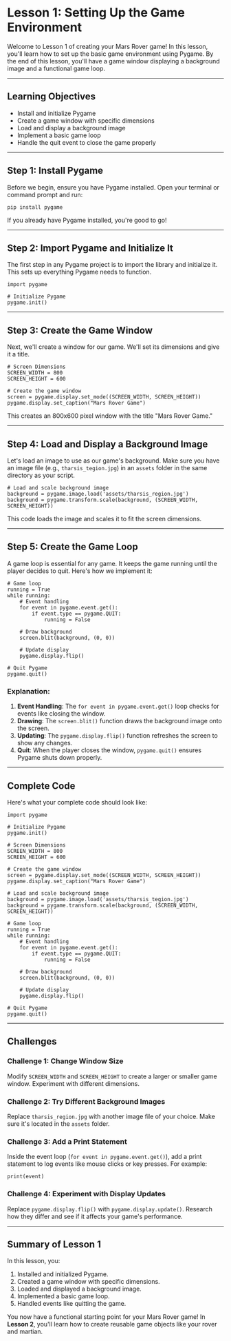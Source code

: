 
# Lesson 1: Setting Up the Game Environment

Welcome to Lesson 1 of creating your Mars Rover game! In this lesson, you'll learn how to set up the basic game environment using Pygame. By the end of this lesson, you'll have a game window displaying a background image and a functional game loop.

---

## Learning Objectives
- Install and initialize Pygame
- Create a game window with specific dimensions
- Load and display a background image
- Implement a basic game loop
- Handle the quit event to close the game properly

---

## Step 1: Install Pygame

Before we begin, ensure you have Pygame installed. Open your terminal or command prompt and run:

```
pip install pygame
```

If you already have Pygame installed, you're good to go!

---

## Step 2: Import Pygame and Initialize It

The first step in any Pygame project is to import the library and initialize it. This sets up everything Pygame needs to function.

```
import pygame

# Initialize Pygame
pygame.init()
```

---

## Step 3: Create the Game Window

Next, we'll create a window for our game. We'll set its dimensions and give it a title.

```
# Screen Dimensions
SCREEN_WIDTH = 800
SCREEN_HEIGHT = 600

# Create the game window
screen = pygame.display.set_mode((SCREEN_WIDTH, SCREEN_HEIGHT))
pygame.display.set_caption("Mars Rover Game")
```

This creates an 800x600 pixel window with the title "Mars Rover Game."

---

## Step 4: Load and Display a Background Image

Let's load an image to use as our game's background. Make sure you have an image file (e.g., `tharsis_tegion.jpg`) in an `assets` folder in the same directory as your script.

```
# Load and scale background image
background = pygame.image.load('assets/tharsis_region.jpg')
background = pygame.transform.scale(background, (SCREEN_WIDTH, SCREEN_HEIGHT))
```

This code loads the image and scales it to fit the screen dimensions.

---

## Step 5: Create the Game Loop

A game loop is essential for any game. It keeps the game running until the player decides to quit. Here's how we implement it:

```
# Game loop
running = True
while running:
    # Event handling
    for event in pygame.event.get():
        if event.type == pygame.QUIT:
            running = False

    # Draw background
    screen.blit(background, (0, 0))
    
    # Update display
    pygame.display.flip()

# Quit Pygame
pygame.quit()
```

### Explanation:
1. **Event Handling**: The `for event in pygame.event.get()` loop checks for events like closing the window.
2. **Drawing**: The `screen.blit()` function draws the background image onto the screen.
3. **Updating**: The `pygame.display.flip()` function refreshes the screen to show any changes.
4. **Quit**: When the player closes the window, `pygame.quit()` ensures Pygame shuts down properly.

---

## Complete Code

Here's what your complete code should look like:

```
import pygame

# Initialize Pygame
pygame.init()

# Screen Dimensions
SCREEN_WIDTH = 800
SCREEN_HEIGHT = 600

# Create the game window
screen = pygame.display.set_mode((SCREEN_WIDTH, SCREEN_HEIGHT))
pygame.display.set_caption("Mars Rover Game")

# Load and scale background image
background = pygame.image.load('assets/tharsis_tegion.jpg')
background = pygame.transform.scale(background, (SCREEN_WIDTH, SCREEN_HEIGHT))

# Game loop
running = True
while running:
    # Event handling
    for event in pygame.event.get():
        if event.type == pygame.QUIT:
            running = False

    # Draw background
    screen.blit(background, (0, 0))
    
    # Update display
    pygame.display.flip()

# Quit Pygame
pygame.quit()
```

---

## Challenges

### Challenge 1: Change Window Size  
Modify `SCREEN_WIDTH` and `SCREEN_HEIGHT` to create a larger or smaller game window. Experiment with different dimensions.

### Challenge 2: Try Different Background Images  
Replace `tharsis_region.jpg` with another image file of your choice. Make sure it's located in the `assets` folder.

### Challenge 3: Add a Print Statement  
Inside the event loop (`for event in pygame.event.get()`), add a print statement to log events like mouse clicks or key presses. For example:
```
print(event)
```

### Challenge 4: Experiment with Display Updates  
Replace `pygame.display.flip()` with `pygame.display.update()`. Research how they differ and see if it affects your game's performance.

---

## Summary of Lesson 1

In this lesson, you:
1. Installed and initialized Pygame.
2. Created a game window with specific dimensions.
3. Loaded and displayed a background image.
4. Implemented a basic game loop.
5. Handled events like quitting the game.

You now have a functional starting point for your Mars Rover game! In **Lesson 2**, you'll learn how to create reusable game objects like your rover and martian.
